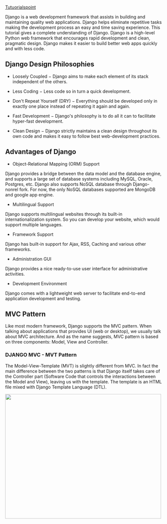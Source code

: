[Tutuorialspoint](https://www.tutorialspoint.com/django/index.htm)

Django is a web development framework that assists in building and maintaining quality web applications. Django helps eliminate repetitive tasks making the development process an easy and time saving experience. This tutorial gives a complete understanding of Django. Django is a high-level Python web framework that encourages rapid development and clean, pragmatic design. Django makes it easier to build better web apps quickly and with less code.

## Django Design Philosophies

* Loosely Coupled − Django aims to make each element of its stack independent of the others.

* Less Coding − Less code so in turn a quick development.

* Don't Repeat Yourself (DRY) − Everything should be developed only in exactly one place instead of repeating it again and again.

* Fast Development − Django's philosophy is to do all it can to facilitate hyper-fast development.

* Clean Design − Django strictly maintains a clean design throughout its own code and makes it easy to follow best web-development practices.

## Advantages of Django

* Object-Relational Mapping (ORM) Support

Django provides a bridge between the data model and the database engine, and supports a large set of database systems including MySQL, Oracle, Postgres, etc. Django also supports NoSQL database through Django-nonrel fork. For now, the only NoSQL databases supported are MongoDB and google app engine.

* Multilingual Support

Django supports multilingual websites through its built-in internationalization system. So you can develop your website, which would support multiple languages.

* Framework Support 

Django has built-in support for Ajax, RSS, Caching and various other frameworks.

* Administration GUI 

Django provides a nice ready-to-use user interface for administrative activities.

* Development Environment 

Django comes with a lightweight web server to facilitate end-to-end application development and testing.

## MVC Pattern

Like most modern framework, Django supports the MVC pattern. When talking about applications that provides UI (web or desktop), we usually talk about MVC architecture. And as the name suggests, MVC pattern is based on three components: Model, View and Controller. 

### DJANGO MVC - MVT Pattern

The Model-View-Template (MVT) is slightly different from MVC. In fact the main difference between the two patterns is that Django itself takes care of the Controller part (Software Code that controls the interactions between the Model and View), leaving us with the template. The template is an HTML file mixed with Django Template Language (DTL).

<img src="Images/djangobasics1." width="500" height="400">
